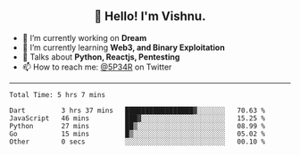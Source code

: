 <h2 align="center">👋 Hello! I'm Vishnu.</h2>


- 🔭 I’m currently working on **Dream**
- 🌱 I’m currently learning **Web3, and Binary Exploitation**
- 💬 Talks about **Python, Reactjs, Pentesting**
- 📫 How to reach me: [@5P34R](https://twitter.com/Vishnu27302693) on Twitter

---
<!--START_SECTION:waka-->

```text
Total Time: 5 hrs 7 mins

Dart         3 hrs 37 mins   █████████████████▓░░░░░░░   70.63 %
JavaScript   46 mins         ███▓░░░░░░░░░░░░░░░░░░░░░   15.25 %
Python       27 mins         ██▒░░░░░░░░░░░░░░░░░░░░░░   08.99 %
Go           15 mins         █▒░░░░░░░░░░░░░░░░░░░░░░░   05.02 %
Other        0 secs          ░░░░░░░░░░░░░░░░░░░░░░░░░   00.10 %
```

<!--END_SECTION:waka-->
